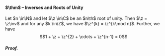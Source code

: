 #### $\thm$ – Inverses and Roots of Unity
Let $n \in\N$ and let $\z  \in\C$ be an $n\th$ root of unity. Then $\z  = \z\inv$ and for any $k \in\Z$, we have $\z^{k} = \z^{k\mod n}$. Further, we have $$1 + \z  + \z^{2} + \cdots + \z^{n-1} = 0$$
##### *Proof.*